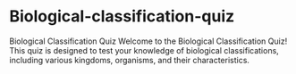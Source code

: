 # Biological-classification-quiz
Biological Classification Quiz  Welcome to the Biological Classification Quiz! This quiz is designed to test your knowledge of biological classifications, including various kingdoms, organisms, and their characteristics.
